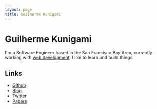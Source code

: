 ```yaml
---
layout: page
title: Guilherme Kunigami
---
```


# Guilherme Kunigami

I'm a Software Engineer based in the San Francisco Bay Area,
currently working with [web development](https://www.linkedin.com/in/kunigami). I
like to learn and build things.

## Links

* [Github](https://github.com/kunigami)
* [Blog](https://www.kuniga.me/blog/)
* [Twitter](https://twitter.com/kunigami/)
* [Papers](http://www.informatik.uni-trier.de/~ley/pers/hd/k/Kunigami:Guilherme)
